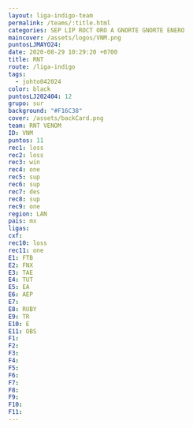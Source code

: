 ```yaml
---
layout: liga-indigo-team
permalink: /teams/:title.html
categories: SEP LIP ROCT ORO A GNORTE GNORTE ENERO
maincover: /assets/logos/VNM.png
puntosLJMAYO24: 
date: 2020-08-29 10:29:20 +0700
title: RNT
route: /liga-indigo
tags:
  - johto042024
color: black
puntosLJ202404: 12
grupo: sur
background: "#F16C38"
cover: /assets/backCard.png
team: RNT VENOM
ID: VNM
puntos: 11
rec1: loss
rec2: loss
rec3: win
rec4: one
rec5: sup
rec6: sup
rec7: des
rec8: sup
rec9: one
region: LAN
pais: mx
ligas: 
cxf: 
rec10: loss
rec11: one
E1: FTB
E2: FNX
E3: TAE
E4: TUT
E5: EA
E6: AEP
E7: 
E8: RUBY
E9: TR
E10: E
E11: OBS
F1: 
F2: 
F3: 
F4: 
F5: 
F6: 
F7: 
F8: 
F9: 
F10: 
F11:
---
```

